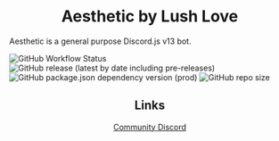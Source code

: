 <h1 align="center">Aesthetic by Lush Love</h1>

<p>Aesthetic is a general purpose Discord.js v13 bot.</p>

<p>
  <img alt="GitHub Workflow Status" src="https://img.shields.io/github/workflow/status/lush-love/aesthetic/CodeQL?label=CodeQL&logo=github&style=for-the-badge">
  <img alt="GitHub release (latest by date including pre-releases)" src="https://img.shields.io/github/v/release/lush-love/aesthetic?include_prereleases&logo=robotframework&logoColor=white&style=for-the-badge">
  <img alt="GitHub package.json dependency version (prod)" src="https://img.shields.io/github/package-json/dependency-version/lush-love/aesthetic/discord.js?logo=discord&logoColor=white&style=for-the-badge">
  <img alt="GitHub repo size" src="https://img.shields.io/github/repo-size/lush-love/aesthetic?logo=files&logoColor=white&style=for-the-badge">
</p>

<h2 align="center">Links</h2>

<p align="center">
  <a href="https://discord.gg/NTUutGvQe6">Community Discord</a><br>
</p>
